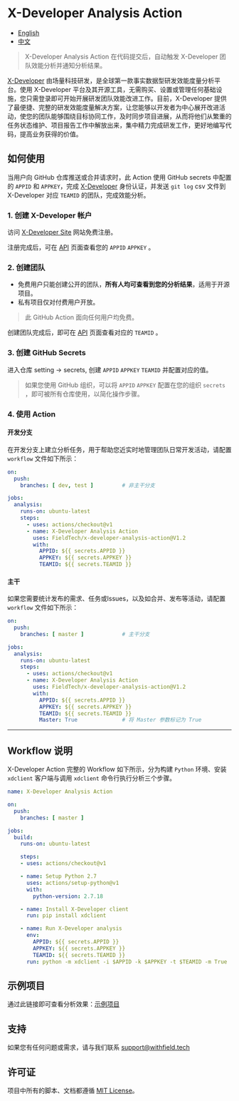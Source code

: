 # X-Developer Analysis Action

- [English](https://github.com/FieldTech/x-developer-analysis-action/blob/master/README.md)
- [中文](https://github.com/FieldTech/x-developer-analysis-action/blob/master/README-zh-cn.md)

> X-Developer Analysis Action 在代码提交后，自动触发 X-Developer 团队效能分析并通知分析结果。

[X-Developer](https://x-developer.cn) 由场量科技研发，是全球第一款事实数据型研发效能度量分析平台。使用 X-Developer 平台及其开源工具，无需购买、设置或管理任何基础设施，您只需登录即可开始开展研发团队效能改进工作。目前，X-Developer 提供了最便捷、完整的研发效能度量解决方案，让您能够以开发者为中心展开改进活动，使您的团队能够围绕目标协同工作，及时同步项目进展，从而将他们从繁重的任务状态维护、项目报告工作中解放出来，集中精力完成研发工作，更好地编写代码，提高业务获得的价值。

## 如何使用

当用户向 GitHub 仓库推送或合并请求时，此 Action 使用 GitHub secrets 中配置的 `APPID` 和 `APPKEY`，完成 [X-Developer](https://x-developer.cn) 身份认证，并发送 `git log` csv 文件到 X-Developer 对应 `TEAMID` 的团队，完成效能分析。

### 1. 创建 X-Developer 帐户

访问 [X-Developer Site](https://x-developer.cn) 网站免费注册。

注册完成后，可在 [API](https://x-developer.cn/accounts/api) 页面查看您的 `APPID` `APPKEY` 。

### 2. 创建团队

- 免费用户只能创建公开的团队，**所有人均可查看到您的分析结果**，适用于开源项目。
- 私有项目仅对付费用户开放。

> 此 GitHub Action 面向任何用户均免费。

创建团队完成后，即可在 [API](https://x-developer.cn/accounts/api) 页面查看对应的 `TEAMID` 。

### 3. 创建 GitHub Secrets

进入仓库 setting -> secrets, 创建 `APPID` `APPKEY` `TEAMID` 并配置对应的值。

> 如果您使用 GitHub 组织，可以将 `APPID` `APPKEY` 配置在您的组织 `secrets` ，即可被所有仓库使用，以简化操作步骤。

### 4. 使用 Action

#### 开发分支

在开发分支上建立分析任务，用于帮助您近实时地管理团队日常开发活动，请配置 `workflow` 文件如下所示：

```yaml
on:
  push:
    branches: [ dev, test ]         # 非主干分支

jobs:
  analysis:
    runs-on: ubuntu-latest
    steps:
      - uses: actions/checkout@v1
      - name: X-Developer Analysis Action
        uses: FieldTech/x-developer-analysis-action@V1.2
        with:
          APPID: ${{ secrets.APPID }}
          APPKEY: ${{ secrets.APPKEY }}
          TEAMID: ${{ secrets.TEAMID }}
```

#### 主干

如果您需要统计发布的需求、任务或Issues，以及如合并、发布等活动，请配置 `workflow` 文件如下所示：

```yaml
on:
  push:
    branches: [ master ]            # 主干分支

jobs:
  analysis:
    runs-on: ubuntu-latest
    steps:
      - uses: actions/checkout@v1
      - name: X-Developer Analysis Action
        uses: FieldTech/x-developer-analysis-action@V1.2
        with:
          APPID: ${{ secrets.APPID }}
          APPKEY: ${{ secrets.APPKEY }}
          TEAMID: ${{ secrets.TEAMID }}
          Master: True              # 将 Master 参数标记为 True
```
---

## Workflow 说明

X-Developer Action 完整的 Workflow 如下所示，分为构建 `Python` 环境、安装 `xdclient` 客户端与调用 `xdclient` 命令行执行分析三个步骤。

```yaml
name: X-Developer Analysis Action

on:
  push:
    branches: [ master ]

jobs:
  build:
    runs-on: ubuntu-latest

    steps:
    - uses: actions/checkout@v1

    - name: Setup Python 2.7
      uses: actions/setup-python@v1
      with:
        python-version: 2.7.18

    - name: Install X-Developer client
      run: pip install xdclient

    - name: Run X-Developer analysis
      env:
        APPID: ${{ secrets.APPID }}
        APPKEY: ${{ secrets.APPKEY }}
        TEAMID: ${{ secrets.TEAMID }}
      run: python -m xdclient -i $APPID -k $APPKEY -t $TEAMID -m True
```

## 示例项目

通过此链接即可查看分析效果：[示例项目](https://x-developer.cn/projects/)

## 支持

如果您有任何问题或需求，请与我们联系 [support@withfield.tech](mailto:support@withfield.tech)

## 许可证

项目中所有的脚本、文档都遵循 [MIT License](https://github.com/FieldTech/x-developer-analysis-actions/blob/master/LICENSE)。
